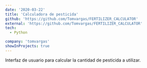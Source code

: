 ```yaml
---
date: '2020-03-22'
title: 'Calculadora de pesticida'
github: 'https://github.com/Tomvargas/FERTILIZER_CALCULATOR'
external: 'https://github.com/Tomvargas/FERTILIZER_CALCULATOR'
tech:
  - Python

company: 'tomvargas'
showInProjects: true
---
```


Interfaz de usuario para calcular la cantidad de pesticida a utilizar.
